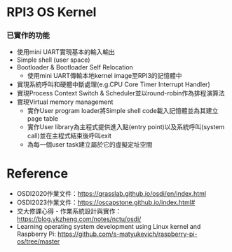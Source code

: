 # RPI3 OS Kernel
### 已實作的功能
* 使用mini UART實現基本的輸入輸出
* Simple shell (user space)
* Bootloader & Bootloader Self Relocation
  * 使用mini UART傳輸本地kernel image至RPI3的記憶體中
* 實現系統呼叫和硬體中斷處理(e.g.CPU Core Timer Interrupt Handler)
* 實現Process Context Switch & Scheduler並以round-robin作為排程演算法
* 實現Virtual memory management
  * 實作User program loader將Simple shell code載入記憶體並為其建立page table
  * 實作User library為主程式提供進入點(entry point)以及系統呼叫(system call)並在主程式結束後呼叫exit
  * 為每一個user task建立屬於它的虛擬定址空間
# Reference
* OSDI2020作業文件：https://grasslab.github.io/osdi/en/index.html
* OSDI2023作業文件：https://oscapstone.github.io/index.html#
* 交大修課心得 - 作業系統設計與實作：https://blog.ykzheng.com/notes/nctu/osdi/
* Learning operating system development using Linux kernel and Raspberry Pi: https://github.com/s-matyukevich/raspberry-pi-os/tree/master
